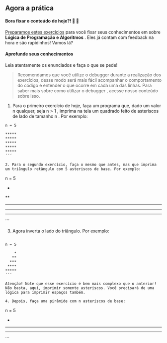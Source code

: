 ## Agora a prática
#### Bora fixar o conteúdo de hoje?! 🎯 💪
[Preparamos estes exercícios](https://be-trybe.typeform.com/to/Gt4QoTA9) para você fixar seus conhecimentos em sobre **Lógica de Programação e Algoritmos** . Eles já contam com feedback na hora e são rapidinhos! Vamos lá?
#### Aprofunde seus conhecimentos
Leia atentamente os enunciados e faça o que se pede!
> Recomendamos que você utilize o debugger durante a realização dos exercícios, desse modo será mais fácil acompanhar o comportamento do código e entender o que ocorre em cada uma das linhas. Para saber mais sobre como utilizar o debugger , acesse nosso conteúdo sobre isso.
1.  Para o primeiro exercício de hoje, faça um programa que, dado um valor n qualquer, seja n > 1 , imprima na tela um quadrado feito de asteriscos de lado de tamanho n . Por exemplo:

```
n = 5

*****
*****
*****
*****
*****
´´´

2. Para o segundo exercício, faça o mesmo que antes, mas que imprima um triângulo retângulo com 5 asteriscos de base. Por exemplo:

```

n = 5

*
**
***
****
*****
´´´

3. Agora inverta o lado do triângulo. Por exemplo:

```

n = 5

    *
   **
  ***
 ****
*****
´´´

Atenção! Note que esse exercício é bem mais complexo que o anterior! Não basta, aqui, imprimir somente asteriscos. Você precisará de uma lógica para imprimir espaços também.

4. Depois, faça uma pirâmide com n asteriscos de base:

```

n = 5

  *
 ***
*****
´´´
